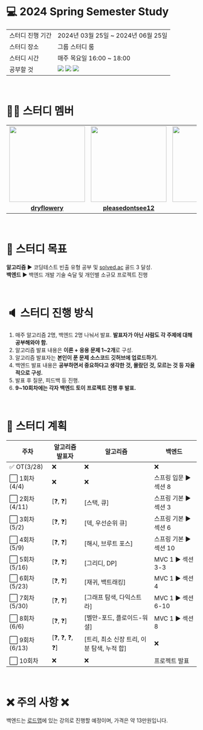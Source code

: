 # 💻 2024 Spring Semester Study
<table>
  <tr>
    <td>스터디 진행 기간</td>
    <td>2024년 03월 25일 ~ 2024년 06월 25일</td>
  </tr>
  <tr>
    <td>스터디 장소</td>
    <td>그룹 스터디 룸</td>
  </tr>
  <tr>
    <td>스터디 시간</td>
    <td>매주 목요일 16:00 ~ 18:00
  </tr>
  <tr>
    <td>공부할 것</td>
    <td><img src="https://img.shields.io/badge/java-%23ED8B00.svg?style=for-the-badge&logo=openjdk&logoColor=black">
        <img src="https://img.shields.io/badge/spring-6DB33F?style=for-the-badge&logo=spring&logoColor=black">
        <img src="https://img.shields.io/badge/algorithm-00BCB4?style=for-the-badge&logo=thealgorithms&logoColor=black">
    </td>
  </tr>
</table>

<br>

# 👨‍🎓 스터디 멤버

<table>
 <tr>
    <td align="center"><a href="https://github.com/dryflowery"><img src="https://avatars.githubusercontent.com/dryflowery" width="200px;" alt=""></a></td>
    <td align="center"><a href="https://github.com/pleasedontsee12"><img src="https://avatars.githubusercontent.com/pleasedontsee12" width="200px;" alt=""></a></td>
    <td align="center"><a href="https://github.com/deokh01"><img src="https://avatars.githubusercontent.com/deokh01" width="200px;" alt=""></a></td>
  </tr>
  <tr>
    <td align="center"><a href="https://github.com/dryflowery"><b>dryflowery</b></a></td>
    <td align="center"><a href="https://github.com/pleasedontsee12"><b>pleasedontsee12</b></a></td>
    <td align="center"><a href="https://github.com/deokh01"><b>deokh01</b></a></td>
  </tr>
</table>

<br>

# 💪 스터디 목표
**알고리즘** ▶️ 코딩테스트 빈출 유형 공부 및 [solved.ac](https://solved.ac/) 골드 3 달성.<br>
**백엔드** ▶️ 백엔드 개발 기술 숙달 및 개인별 소규모 프로젝트 진행

<br>

# 🔈 스터디 진행 방식
1. 매주 알고리즘 2명, 백엔드 2명 나눠서 발표. **발표자가 아닌 사람도 각 주제에 대해 공부해와야 함.**
2. 알고리즘 발표 내용은 **이론 + 응용 문제 1~2개**로 구성.
3. 알고리즘 발표자는 **본인이 푼 문제 소스코드 깃허브에 업로드하기.**
4. 백엔드 발표 내용은 **공부하면서 중요하다고 생각한 것, 몰랐던 것, 모르는 것 등 자율적으로 구성.**
5. 발표 후 질문, 피드백 등 진행.
6. **9~10회차에는 각자 백엔드 토이 프로젝트 진행 후 발표.**

<br>

# 📅 스터디 계획
|주차|알고리즘 발표자|알고리즘|백엔드|
|----|--------------|--------|---------|
|✅ OT(3/28)|❌|❌|❌|
|⬜ 1회차(4/4)|❌|❌|스프링 입문 ▶️ 섹션 8|
|⬜ 2회차(4/11)|[❓, ❓]|[스택, 큐]|스프링 기본 ▶️ 섹션 3|
|⬜ 3회차(5/2)|[❓, ❓]|[덱, 우선순위 큐]|스프링 기본 ▶️ 섹션 6|
|⬜ 4회차(5/9)|[❓, ❓]|[해시, 브루트 포스]|스프링 기본 ▶️ 섹션 10|
|⬜ 5회차(5/16)|[❓, ❓]|[그리디, DP]|MVC 1 ▶️ 섹션 3-3|
|⬜ 6회차(5/23)|[❓, ❓]|[재귀, 백트래킹]|MVC 1 ▶️ 섹션 4|
|⬜ 7회차(5/30)|[❓, ❓]|[그래프 탐색, 다익스트라]|MVC 1 ▶️ 섹션 6-10|
|⬜ 8회차(6/6)|[❓, ❓]|[벨만-포드, 플로이드-워셜]|MVC 1 ▶️ 섹션 8|
|⬜ 9회차(6/13)|[❓, ❓, ❓, ❓]|[트리, 최소 신장 트리, 이분 탐색, 누적 합]|❌|
|⬜ 10회차|❌|❌|프로젝트 발표|

<br>

# ❌ 주의 사항 ❌
백엔드는 [로드맵](https://www.inflearn.com/roadmaps/373)에 있는 강의로 진행할 예정이며, 가격은 약 13만원입니다.